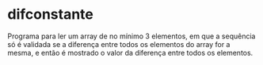 # difconstante

Programa para ler um array de no mínimo 3 elementos, em que a sequência só é validada se a diferença entre todos os elementos do array for a mesma, e então é mostrado o valor da diferença entre todos os elementos.
